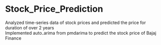# Stock_Price_Prediction
Analyzed time-series data of stock prices and predicted the price for duration of over 2 years<br>
Implemented auto₋arima from pmdarima to predict the stock price of Bajaj Finance
